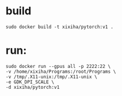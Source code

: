 # build

`sudo docker build -t xixiha/pytorch:v1 .`

# run:

```shell
sudo docker run --gpus all -p 2222:22 \
-v /home/xixiha/Programs:/root/Programs \
-v /tmp/.X11-unix:/tmp/.X11-unix \
-e GDK_DPI_SCALE \
-d xixiha/pytorch:v1
```
